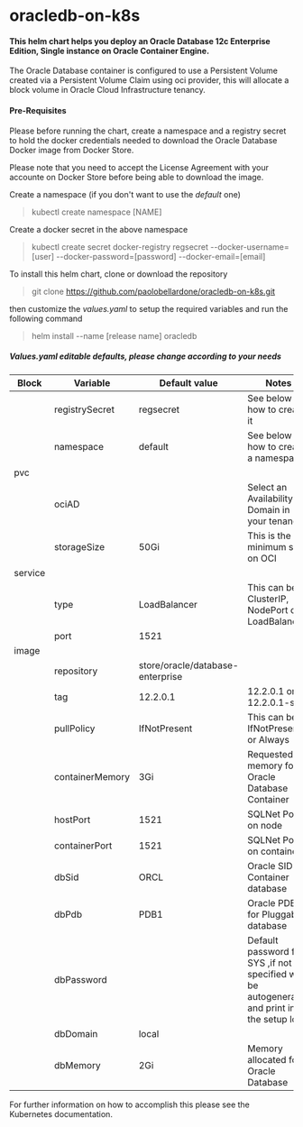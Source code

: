 oracledb-on-k8s
=================
#### This helm chart helps you deploy an Oracle Database 12c Enterprise Edition, Single instance on Oracle Container Engine.

The Oracle Database container is configured to use a Persistent Volume created via a Persistent Volume Claim using oci provider, this will allocate a block volume in Oracle Cloud Infrastructure tenancy.

#### Pre-Requisites
Please before running the chart, create a namespace and a registry secret to hold the docker credentials needed to download the Oracle Database Docker image from Docker Store.

Please note that you need to accept the License Agreement with your accounte on Docker Store before being able to download the image.

Create a namespace (if you don't want to use the *default* one)
> kubectl create namespace [NAME]

Create a docker secret in the above namespace
> kubectl create secret docker-registry regsecret --docker-username=[user] --docker-password=[password] --docker-email=[email]

To install this helm chart, clone or download the repository
> git clone https://github.com/paolobellardone/oracledb-on-k8s.git

then customize the *values.yaml* to setup the required variables and run the following command
> helm install --name [release name] oracledb

##### Values.yaml editable defaults, please change according to your needs

| Block   | Variable         | Default value                    | Notes |
|---------|------------------|----------------------------------|-------|
|         | registrySecret   | regsecret                        | See below on how to create it |
|         | namespace        | default                          | See below on how to create a namespace |
| pvc     |                  |                                  ||
|         | ociAD            |                                  | Select an Availability Domain in your tenancy |
|         | storageSize      | 50Gi                             | This is the minimum size on OCI |
| service |                  |                                  ||
|         | type             | LoadBalancer                     | This can be ClusterIP, NodePort or LoadBalancer |
|         | port             | 1521                             ||
|image    |                  |                                  ||
|         | repository       | store/oracle/database-enterprise ||
|         | tag              | 12.2.0.1                         | 12.2.0.1 or 12.2.0.1-slim |
|         | pullPolicy       | IfNotPresent                     | This can be IfNotPresent or Always |
|         | containerMemory  | 3Gi                              | Requested memory for Oracle Database Container |
|         | hostPort         | 1521                             | SQLNet Port on node |
|         | containerPort    | 1521                             | SQLNet Port on container |
|         | dbSid            | ORCL                             | Oracle SID for Container database |
|         | dbPdb            | PDB1                             | Oracle PDB for Pluggable database |
|         | dbPassword       |                                  | Default password for SYS ,if not specified will be autogenerated and print in the setup log |
|         | dbDomain         | local                            ||
|         | dbMemory         | 2Gi                              | Memory allocated for Oracle Database |


For further information on how to accomplish this please see the Kubernetes documentation.

